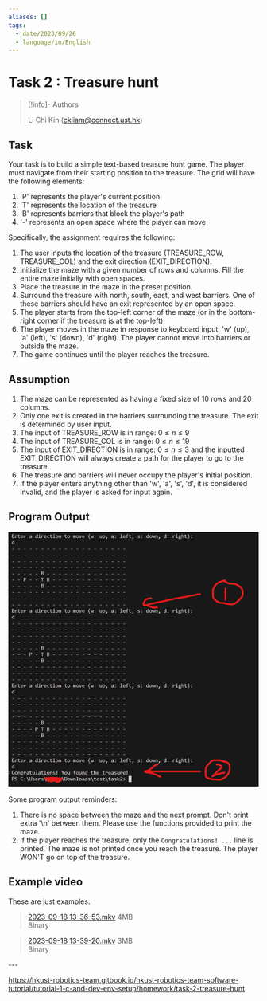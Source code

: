 ```yaml
---
aliases: []
tags:
  - date/2023/09/26
  - language/in/English
---
```


# Task 2 : Treasure hunt

> [!info]- Authors
>
> Li Chi Kin (<ckliam@connect.ust.hk>)

## Task

Your task is to build a simple text-based treasure hunt game. The player must navigate from their starting position to the treasure. The grid will have the following elements:

1. 'P' represents the player's current position
2. 'T' represents the location of the treasure
3. 'B' represents barriers that block the player's path
4. '-' represents an open space where the player can move

Specifically, the assignment requires the following:

1. The user inputs the location of the treasure (TREASURE_ROW, TREASURE_COL) and the exit direction (EXIT_DIRECTION).
2. Initialize the maze with a given number of rows and columns. Fill the entire maze initially with open spaces.
3. Place the treasure in the maze in the preset position.
4. Surround the treasure with north, south, east, and west barriers. One of these barriers should have an exit represented by an open space.
5. The player starts from the top-left corner of the maze (or in the bottom-right corner if the treasure is at the top-left).
6. The player moves in the maze in response to keyboard input: 'w' (up), 'a' (left), 's' (down), 'd' (right). The player cannot move into barriers or outside the maze.
7. The game continues until the player reaches the treasure.

## Assumption

1. The maze can be represented as having a fixed size of 10 rows and 20 columns.
2. Only one exit is created in the barriers surrounding the treasure. The exit is determined by user input.
3. The input of TREASURE_ROW is in range: $0\leq{}n\leq9$
4. The input of TREASURE_COL is in range: $0\leq{}n\leq19$
5. The input of EXIT_DIRECTION is in range: $0\leq{}n\leq3$ and the inputted EXIT_DIRECTION will always create a path for the player to go to the treasure.
6. The treasure and barriers will never occupy the player's initial position.
7. If the player enters anything other than 'w', 'a', 's', 'd', it is considered invalid, and the player is asked for input again.

## Program Output

![program output](image.png)

Some program output reminders:

1. There is no space between the maze and the next prompt. Don't print extra '\n' between them. Please use the functions provided to print the maze.
2. If the player reaches the treasure, only the `Congratulations! ...` line is printed. The maze is not printed once you reach the treasure. The player WON'T go on top of the treasure.

## Example video

These are just examples.

> [2023-09-18 13-36-53.mkv](2023-09-18%2013-36-53.mkv) 4MB<br/>
> Binary

<!-- markdownlint MD028 -->

> [2023-09-18 13-39-20.mkv](2023-09-18%2013-39-20.mkv) 3MB<br/>
> Binary

​---

<https://hkust-robotics-team.gitbook.io/hkust-robotics-team-software-tutorial/tutorial-1-c-and-dev-env-setup/homework/task-2-treasure-hunt>
